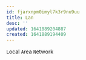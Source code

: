 ```yaml
---
id: fjarxnpm0imyl7k3r9nu9uu
title: Lan
desc: ''
updated: 1641889204887
created: 1641889194409
---
```



`L`ocal `A`rea `N`etwork
